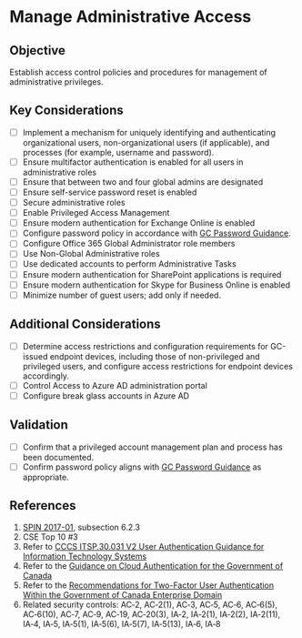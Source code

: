 # Manage Administrative Access

## Objective

Establish access control policies and procedures for management of administrative privileges. 

## Key Considerations

* [ ] Implement a mechanism for uniquely identifying and authenticating organizational users, non-organizational users (if applicable), and processes (for example, username and password).
* [ ] Ensure multifactor authentication is enabled for all users in administrative roles
* [ ] Ensure that between two and four global admins are designated
* [ ] Ensure self-service password reset is enabled
* [ ] Secure administrative roles
* [ ] Enable Privileged Access Management
* [ ] Ensure modern authentication for Exchange Online is enabled
* [ ] Configure password policy in accordance with [GC Password Guidance](https://www.canada.ca/en/government/system/digital-government/password-guidance.html).
* [ ] Configure Office 365 Global Administrator role members
* [ ] Use Non-Global Administrative roles
* [ ] Use dedicated accounts to perform Administrative Tasks
* [ ] Ensure modern authentication for SharePoint applications is required
* [ ] Ensure modern authentication for Skype for Business Online is enabled
* [ ] Minimize number of guest users; add only if needed.

## Additional Considerations

* [ ] Determine access restrictions and configuration requirements for GC-issued endpoint devices, including those of non-privileged and privileged users, and configure access restrictions for endpoint devices accordingly.
* [ ] Control Access to Azure AD administration portal
* [ ] Configure break glass accounts in Azure AD

## Validation

* [ ] Confirm that a privileged account management plan and process has been documented.
* [ ] Confirm password policy aligns with [GC Password Guidance](https://www.canada.ca/en/government/system/digital-government/password-guidance.html) as appropriate.

## References

1. [SPIN 2017-01](https://www.canada.ca/en/treasury-board-secretariat/services/access-information-privacy/security-identity-management/direction-secure-use-commercial-cloud-services-spin.html), subsection 6.2.3
2. CSE Top 10 #3
3. Refer to [CCCS ITSP.30.031 V2 User Authentication Guidance for Information Technology Systems](https://cyber.gc.ca/en/guidance/user-authentication-guidance-information-technology-systems-itsp30031-v3)
4. Refer to the [Guidance on Cloud Authentication for the Government of Canada](https://intranet.canada.ca/wg-tg/cagc-angc-eng.asp)
5. Refer to the [Recommendations for Two-Factor User Authentication Within the Government of Canada Enterprise Domain](https://intranet.canada.ca/wg-tg/rtua-rafu-eng.asp)
6. Related security controls: AC‑2, AC‑2(1), AC‑3, AC‑5, AC‑6, AC‑6(5), AC‑6(10), AC‑7, AC‑9, AC‑19, AC‑20(3), IA‑2, IA‑2(1), IA‑2(2), IA‑2(11), IA‑4, IA‑5, IA‑5(1), IA‑5(6), IA‑5(7), IA‑5(13), IA‑6, IA‑8

